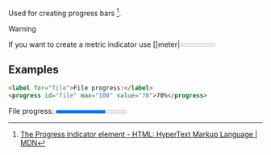 Used for creating progress bars [^1].

> [!WARNING]
> If you want to create a metric indicator use [[meter|<meter />]] tag instead.

## Examples

```html
<label for="file">File progress:</label>
<progress id="file" max="100" value="70">70%</progress>
```

<label for="file">File progress:</label>
<progress id="file" max="100" value="70">70%</progress>


[^1]: [The Progress Indicator element - HTML: HyperText Markup Language \| MDN](https://developer.mozilla.org/en-US/docs/Web/HTML/Reference/Elements/progress)
